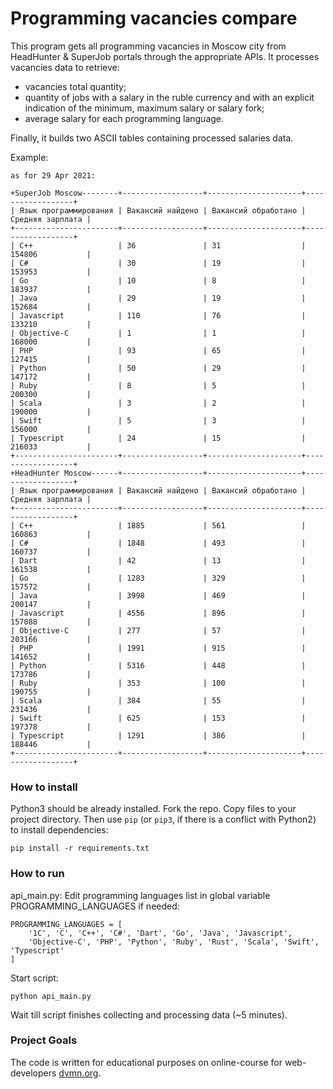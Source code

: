 # Programming vacancies compare

This program gets all programming vacancies in Moscow city from HeadHunter & SuperJob portals through the appropriate
APIs. It processes vacancies data to retrieve:
- vacancies total quantity;
- quantity of jobs with a salary in the ruble currency and with an explicit indication of the minimum, maximum salary
  or salary fork;
- average salary for each programming language.

Finally, it builds two ASCII tables containing processed salaries data.

Example:

```
as for 29 Apr 2021:

+SuperJob Moscow--------+------------------+---------------------+------------------+
| Язык программирования | Вакансий найдено | Вакансий обработано | Средняя зарплата |
+-----------------------+------------------+---------------------+------------------+
| C++                   | 36               | 31                  | 154806           |
| C#                    | 30               | 19                  | 153953           |
| Go                    | 10               | 8                   | 183937           |
| Java                  | 29               | 19                  | 152684           |
| Javascript            | 110              | 76                  | 133210           |
| Objective-C           | 1                | 1                   | 168000           |
| PHP                   | 93               | 65                  | 127415           |
| Python                | 50               | 29                  | 147172           |
| Ruby                  | 8                | 5                   | 200300           |
| Scala                 | 3                | 2                   | 190000           |
| Swift                 | 5                | 3                   | 156000           |
| Typescript            | 24               | 15                  | 216033           |
+-----------------------+------------------+---------------------+------------------+
+HeadHunter Moscow------+------------------+---------------------+------------------+
| Язык программирования | Вакансий найдено | Вакансий обработано | Средняя зарплата |
+-----------------------+------------------+---------------------+------------------+
| C++                   | 1885             | 561                 | 160863           |
| C#                    | 1848             | 493                 | 160737           |
| Dart                  | 42               | 13                  | 161538           |
| Go                    | 1283             | 329                 | 157572           |
| Java                  | 3998             | 469                 | 200147           |
| Javascript            | 4556             | 896                 | 157088           |
| Objective-C           | 277              | 57                  | 203166           |
| PHP                   | 1991             | 915                 | 141652           |
| Python                | 5316             | 448                 | 173786           |
| Ruby                  | 353              | 100                 | 190755           |
| Scala                 | 384              | 55                  | 231436           |
| Swift                 | 625              | 153                 | 197378           |
| Typescript            | 1291             | 386                 | 188446           |
+-----------------------+------------------+---------------------+------------------+
```
### How to install

Python3 should be already installed.
Fork the repo. Copy files to your project directory.
Then use `pip` (or `pip3`, if there is a conflict with Python2) to install dependencies:
```
pip install -r requirements.txt
```

### How to run

api_main.py: Edit programming languages list in global variable PROGRAMMING_LANGUAGES if needed:
```
PROGRAMMING_LANGUAGES = [
    '1C', 'C', 'C++', 'C#', 'Dart', 'Go', 'Java', 'Javascript',
    'Objective-C', 'PHP', 'Python', 'Ruby', 'Rust', 'Scala', 'Swift', 'Typescript'
]
```

Start script:
```
python api_main.py
```
Wait till script finishes collecting and processing data (~5 minutes).

### Project Goals

The code is written for educational purposes on online-course for web-developers [dvmn.org](https://dvmn.org/).